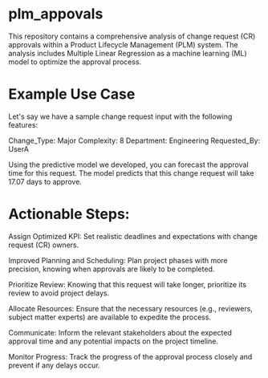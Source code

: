 # plm_appovals
This repository contains a comprehensive analysis of change request (CR) approvals within a Product Lifecycle Management (PLM) system. The analysis includes Multiple Linear Regression as a machine learning (ML) model to optimize the approval process.

# Example Use Case
Let's say we have a sample change request input with the following features:

Change_Type: Major
Complexity: 8
Department: Engineering
Requested_By: UserA

Using the predictive model we developed, you can forecast the approval time for this request. The model predicts that this change request will take 17.07 days to approve.

# Actionable Steps:

Assign Optimized KPI: Set realistic deadlines and expectations with change request (CR) owners.

Improved Planning and Scheduling: Plan project phases with more precision, knowing when approvals are likely to be completed.

Prioritize Review: Knowing that this request will take longer, prioritize its review to avoid project delays.

Allocate Resources: Ensure that the necessary resources (e.g., reviewers, subject matter experts) are available to expedite the process.

Communicate: Inform the relevant stakeholders about the expected approval time and any potential impacts on the project timeline.

Monitor Progress: Track the progress of the approval process closely and prevent if any delays occur.
